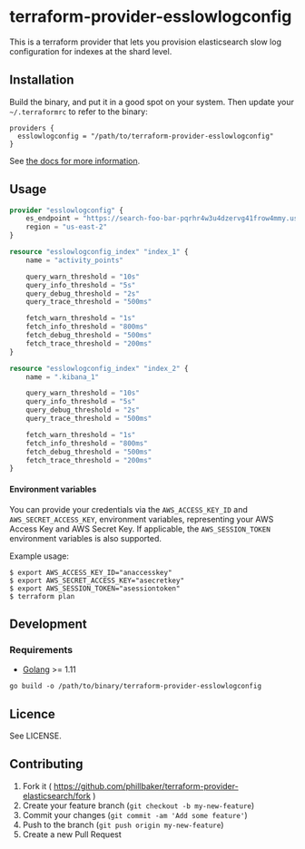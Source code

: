 # terraform-provider-esslowlogconfig
This is a terraform provider that lets you provision elasticsearch slow log configuration for indexes at the shard level.

## Installation

Build the binary, and put it in a good spot on your system. Then update your `~/.terraformrc` to refer to the binary:

```hcl
providers {
  esslowlogconfig = "/path/to/terraform-provider-esslowlogconfig"
}
```

See [the docs for more information](https://www.terraform.io/docs/plugins/basics.html).

## Usage

```tf
provider "esslowlogconfig" {
    es_endpoint = "https://search-foo-bar-pqrhr4w3u4dzervg41frow4mmy.us-east-1.es.amazonaws.com" # Don't include port at the end for aws
    region = "us-east-2"
}

resource "esslowlogconfig_index" "index_1" {
    name = "activity_points"

    query_warn_threshold = "10s"
    query_info_threshold = "5s"
    query_debug_threshold = "2s"
    query_trace_threshold = "500ms"

    fetch_warn_threshold = "1s"
    fetch_info_threshold = "800ms"
    fetch_debug_threshold = "500ms"
    fetch_trace_threshold = "200ms"
}

resource "esslowlogconfig_index" "index_2" {
    name = ".kibana_1"

    query_warn_threshold = "10s"
    query_info_threshold = "5s"
    query_debug_threshold = "2s"
    query_trace_threshold = "500ms"

    fetch_warn_threshold = "1s"
    fetch_info_threshold = "800ms"
    fetch_debug_threshold = "500ms"
    fetch_trace_threshold = "200ms"
}
```

#### Environment variables

You can provide your credentials via the `AWS_ACCESS_KEY_ID` and `AWS_SECRET_ACCESS_KEY`, environment variables, representing your AWS Access Key and AWS Secret Key. If applicable, the `AWS_SESSION_TOKEN` environment variables is also supported.

Example usage:

```shell
$ export AWS_ACCESS_KEY_ID="anaccesskey"
$ export AWS_SECRET_ACCESS_KEY="asecretkey"
$ export AWS_SESSION_TOKEN="asessiontoken"
$ terraform plan
```

## Development

### Requirements

* [Golang](https://golang.org/dl/) >= 1.11


```
go build -o /path/to/binary/terraform-provider-esslowlogconfig
```

## Licence

See LICENSE.

## Contributing

1. Fork it ( https://github.com/phillbaker/terraform-provider-elasticsearch/fork )
2. Create your feature branch (`git checkout -b my-new-feature`)
3. Commit your changes (`git commit -am 'Add some feature'`)
4. Push to the branch (`git push origin my-new-feature`)
5. Create a new Pull Request